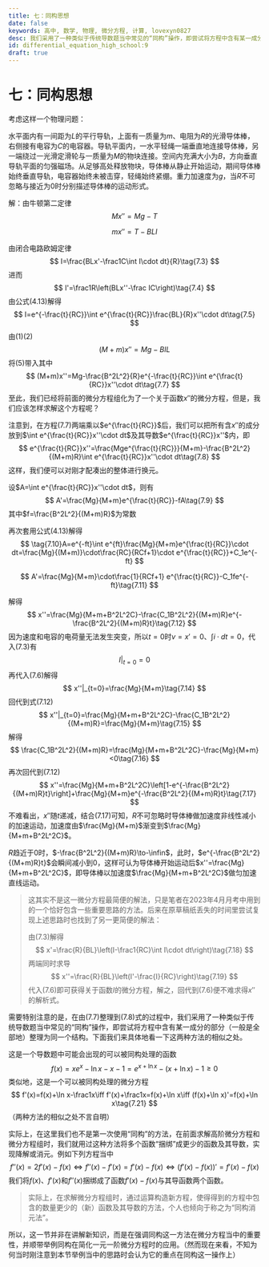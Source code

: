 ```yaml
---
title: 七：同构思想
date: false
keywords: 高中, 数学, 物理, 微分方程, 计算, lovexyn0827
desc: 我们采用了一种类似于传统导数题当中常见的“同构”操作，即尝试将方程中含有某一成分的部分（一般是全部地）整理为同一个结构。下面我们来具体地看一下这两种方法的相似之处。
id: differential_equation_high_school:9
draft: true
---
```


# 七：同构思想

考虑这样一个物理问题：

水平面内有一间距为$L$的平行导轨，上面有一质量为$m$、电阻为$R$的光滑导体棒，右侧接有电容为$C$的电容器。导轨平面内，一水平轻绳一端垂直地连接导体棒，另一端绕过一光滑定滑轮与一质量为$M$的物块连接。空间内充满大小为$B$，方向垂直导轨平面的匀强磁场。从足够高处释放物块，导体棒从静止开始运动，期间导体棒始终垂直导轨，电容器始终未被击穿，轻绳始终紧绷。重力加速度为$g$，当$R$不可忽略与接近为0时分别描述导体棒的运动形式。

解：由牛顿第二定律
$$
Mx''=Mg-T\tag{7.1}
$$

$$
mx''=T-BLI\tag{7.2}
$$

由闭合电路欧姆定律
$$
I=\frac{BLx'-\frac1C\int I\cdot dt}{R}\tag{7.3}
$$
进而
$$
I'=\frac1R\left(BLx''-\frac IC\right)\tag{7.4}
$$
由公式(4.13)解得
$$
I=e^{-\frac{t}{RC}}\int e^{\frac{t}{RC}}\frac{BL}{R}x''\cdot dt\tag{7.5}
$$
由(1)(2)
$$
(M+m)x''=Mg-BIL\tag{7.6}
$$
将(5)带入其中
$$
(M+m)x''=Mg-\frac{B^2L^2}{R}e^{-\frac{t}{RC}}\int e^{\frac{t}{RC}}x''\cdot dt\tag{7.7}
$$
至此，我们已经将前面的微分方程组化为了一个关于函数$x''$的微分方程，但是，我们应该怎样求解这个方程呢？

注意到，在方程(7.7)两端乘以$e^{\frac{t}{RC}}$后，我们可以把所有含$x''$的成分放到$\int e^{\frac{t}{RC}}x''\cdot dt$及其导数$e^{\frac{t}{RC}}x''$内，即
$$
e^{\frac{t}{RC}}x''=\frac{Mge^{\frac{t}{RC}}}{M+m}-\frac{B^2L^2}{(M+m)R}\int e^{\frac{t}{RC}}x''\cdot dt\tag{7.8}
$$
这样，我们便可以对刚才配凑出的整体进行换元。

设$A=\int e^{\frac{t}{RC}}x''\cdot dt$，则有
$$
A'=\frac{Mg}{M+m}e^{\frac{t}{RC}}-fA\tag{7.9}
$$
其中$f=\frac{B^2L^2}{(M+m)R}$为常数

再次套用公式(4.13)解得
$$
\tag{7.10}A=e^{-ft}\int e^{ft}\frac{Mg}{M+m}e^{\frac{t}{RC}}\cdot dt=\frac{Mg}{(M+m)}\cdot\frac{RC}{RCf+1}\cdot e^{\frac{t}{RC}}+C_1e^{-ft}
$$

$$
A'=\frac{Mg}{M+m}\cdot\frac{1}{RCf+1} e^{\frac{t}{RC}}-C_1fe^{-ft}\tag{7.11}
$$

解得
$$
x''=\frac{Mg}{M+m+B^2L^2C}-\frac{C_1B^2L^2}{(M+m)R}e^{-\frac{B^2L^2}{(M+m)R}t}\tag{7.12}
$$
因为速度和电容的电荷量无法发生突变，所以$t=0$时$v=x'=0$、$\int i \cdot dt=0$，代入(7.3)有
$$
I|_{t=0}=0\tag{7.13}
$$
再代入(7.6)解得
$$
x''|_{t=0}=\frac{Mg}{M+m}\tag{7.14}
$$
回代到式(7.12)
$$
x''|_{t=0}=\frac{Mg}{M+m+B^2L^2C}-\frac{C_1B^2L^2}{(M+m)R}=\frac{Mg}{M+m}\tag{7.15}
$$
解得
$$
\frac{C_1B^2L^2}{(M+m)R}=\frac{Mg}{M+m+B^2L^2C}-\frac{Mg}{M+m}<0\tag{7.16}
$$
再次回代到(7.12)
$$
x''=\frac{Mg}{M+m+B^2L^2C}\left[1-e^{-\frac{B^2L^2}{(M+m)R}t}\right]+\frac{Mg}{M+m}e^{-\frac{B^2L^2}{(M+m)R}t}\tag{7.17}
$$
不难看出，$x''$随$t$递减，结合(7.17)可知，$R$不可忽略时导体棒做加速度非线性减小的加速运动，加速度由$\frac{Mg}{M+m}$渐变到$\frac{Mg}{M+m+B^2L^2C}$。

$R$趋近于0时，$-\frac{B^2L^2}{(M+m)R}\to-\infin$，此时，$e^{-\frac{B^2L^2}{(M+m)R}t}$会瞬间减小到0，这样可认为导体棒开始运动后$x''=\frac{Mg}{M+m+B^2L^2C}$，即导体棒以加速度$\frac{Mg}{M+m+B^2L^2C}$做匀加速直线运动。

>这其实不是这一微分方程最简便的解法，只是笔者在2023年4月月考中用到的一个恰好包含一些重要思路的方法。后来在原草稿纸丢失的时间里尝试复现上述思路时也找到了另一更简便的解法：
>
>由(7.3)解得
>$$
>x'=\frac{R}{BL}\left(I-\frac1{RC}\int I\cdot dt\right)\tag{7.18}
>$$
>两端同时求导
>$$
>x''=\frac{R}{BL}\left(I'-\frac{I}{RC}\right)\tag{7.19}
>$$
>代入(7.6)即可获得关于函数$I$的微分方程，解之，回代到(7.6)便不难求得$x''$的解析式。

需要特别注意的是，在由(7.7)整理到(7.8)式的过程中，我们采用了一种类似于传统导数题当中常见的“同构”操作，即尝试将方程中含有某一成分的部分（一般是全部地）整理为同一个结构。下面我们来具体地看一下这两种方法的相似之处。

这是一个导数题中可能会出现的可以被同构处理的函数
$$
f(x)=xe^x-\ln x-x-1=e^{x+\ln x}-(x+\ln x)-1\ge0\tag{7.20}
$$
类似地，这是一个可以被同构处理的微分方程
$$
f'(x)=f(x)+\ln x-\frac1x\iff f'(x)+\frac1x=f(x)+\ln x\iff (f(x)+\ln x)'=f(x)+\ln x\tag{7.21}
$$
（两种方法的相似之处不言自明）

实际上，在这里我们也不是第一次使用“同构”的方法，在前面求解高阶微分方程和微分方程组时，我们就用过这种方法将多个函数“捆绑”成更少的函数及其导数，实现降解或消元。例如下列方程当中
$$
f''(x)=2f'(x)-f(x)\iff f''(x)-f'(x)=f'(x)-f(x)\iff (f'(x)-f(x))'=f'(x)-f(x)\tag{7.22}
$$
我们将$f(x)$、$f'(x)$和$f''(x)$捆绑成了函数$f'(x)-f(x)$与其导函数两个函数。

>  实际上，在求解微分方程组时，通过运算构造新方程，使得得到的方程中包含的数量更少的（新）函数及其导数的方法，个人也倾向于称之为“同构消元法”。

所以，这一节并非在讲解新知识，而是在强调同构这一方法在微分方程当中的重要性，并顺带举例同构在简化一元一阶微分方程时的应用。（然而现在来看，不知为何当时刚注意到本节举例当中的思路时会认为它的重点在同构这一操作上）